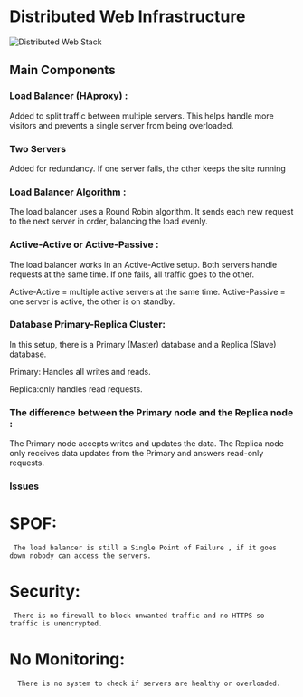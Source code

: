 # Distributed Web Infrastructure
![Distributed Web Stack](https://i.imgur.com/nlPaxmK.png) 
 ## Main Components
### Load Balancer (HAproxy) :
  Added to split traffic between multiple servers. This helps handle more visitors and prevents a single server from being overloaded.
   
### Two Servers
Added for redundancy. If one server fails, the other keeps the site running
### Load Balancer Algorithm :
The load balancer uses a Round Robin algorithm.
It sends each new request to the next server in order, balancing the load evenly.
 ### Active-Active or Active-Passive :
 The load balancer works in an Active-Active setup.
Both servers handle requests at the same time. If one fails, all traffic goes to the other.

Active-Active = multiple active servers at the same time.
Active-Passive = one server is active, the other is on standby.
### Database Primary-Replica Cluster:
In this setup, there is a Primary (Master) database and a Replica (Slave) database.

Primary: Handles all writes and reads.

Replica:only handles read requests.
### The difference between the Primary node and the Replica node :
The Primary node accepts writes and updates the data.
The Replica node only receives data updates from the Primary and answers read-only requests.
 ###  Issues 
   # SPOF:
     The load balancer is still a Single Point of Failure , if it goes down nobody can access the servers.
   # Security:
     There is no firewall to block unwanted traffic and no HTTPS so traffic is unencrypted.
   # No Monitoring:
      There is no system to check if servers are healthy or overloaded.